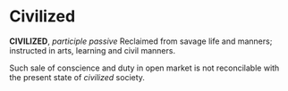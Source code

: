 # Civilized

**CIVILIZED**, _participle passive_ Reclaimed from savage life and manners; instructed in arts, learning and civil manners.

Such sale of conscience and duty in open market is not reconcilable with the present state of _civilized_ society.